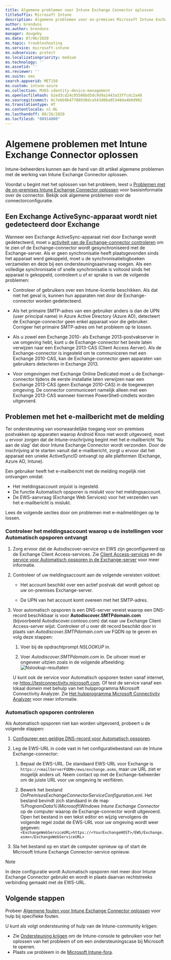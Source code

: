 ```yaml
---
title: Algemene problemen voor Intune Exchange Connector oplossen
titleSuffix: Microsoft Intune
description: Algemene problemen voor on-premises Microsoft Intune Exchange Connector oplossen.
author: brenduns
ms.author: brenduns
manager: dougeby
ms.date: 07/06/2020
ms.topic: troubleshooting
ms.service: microsoft-intune
ms.subservice: protect
ms.localizationpriority: medium
ms.technology: ''
ms.assetid: ''
ms.reviewer: ''
ms.suite: ems
search.appverid: MET150
ms.custom: intune-azure
ms.collection: M365-identity-device-management
ms.openlocfilehash: b1ed3cd24c05586bd5dc9d9a2443a33ffcdc2a48
ms.sourcegitcommit: 0c7e6b9b47788930dca543d86a95348da4b0d902
ms.translationtype: HT
ms.contentlocale: nl-NL
ms.lasthandoff: 08/26/2020
ms.locfileid: "88914800"
---
```

# <a name="resolve-common-problems-with-the-intune-exchange-connector"></a>Algemene problemen met Intune Exchange Connector oplossen
 
Intune-beheerders kunnen aan de hand van dit artikel algemene problemen met de werking van Intune Exchange Connector oplossen.

Voordat u begint met het oplossen van het probleem, leest u [Problemen met de on-premises Intune Exchange Connector oplossen](troubleshoot-exchange-connector.md) voor basisinformatie over de connector. Bekijk ook algemene problemen voor de connectorconfiguratie.

## <a name="an-exchange-activesync-device-isnt-discovered-from-exchange"></a>Een Exchange ActiveSync-apparaat wordt niet gedetecteerd door Exchange

Wanneer een Exchange ActiveSync-apparaat niet door Exchange wordt gedetecteerd, moet u [activiteit van de Exchange-connector controleren](exchange-connector-install.md#on-premises-intune-exchange-connector-high-availability-support) om te zien of de Exchange-connector wordt gesynchroniseerd met de Exchange-server. Als er geen synchronisatie heeft plaatsgevonden sinds het apparaat werd gekoppeld, moet u de synchronisatielogboeken verzamelen en deze bij een ondersteuningsaanvraag voegen. Als een volledige synchronisatie of snelle synchronisatie is voltooid sinds het apparaat is gekoppeld, controleert u of er sprake is van de volgende problemen:

- Controleer of gebruikers over een Intune-licentie beschikken. Als dat niet het geval is, kunnen hun apparaten niet door de Exchange-connector worden gedetecteerd.

- Als het primaire SMTP-adres van een gebruiker anders is dan de UPN (user principal name) in Azure Active Directory (Azure AD), detecteert de Exchange-connector geen enkel apparaat voor die gebruiker. Corrigeer het primaire SMTP-adres om het probleem op te lossen.

- Als u zowel een Exchange 2010- als Exchange 2013-postvakserver in uw omgeving hebt, kunt u de Exchange-connector het beste laten verwijzen naar een Exchange 2013-CAS (Client Access Aerver). Als de Exchange-connector is ingesteld om te communiceren met een Exchange 2010-CAS, kan de Exchange-connector geen apparaten van gebruikers detecteren in Exchange 2013.

- Voor omgevingen met Exchange Online Dedicated moet u de Exchange-connector tijdens de eerste installatie laten verwijzen naar een Exchange 2013-CAS (geen Exchange 2010-CAS) in de toegewezen omgeving. De connector communiceert namelijk alleen met een Exchange 2013-CAS wanneer hiermee PowerShell-cmdlets worden uitgevoerd.

## <a name="problems-with-the-notification-email-message"></a>Problemen met het e-mailbericht met de melding

Ter ondersteuning van voorwaardelijke toegang voor on-premises postvakken op apparaten waarop Android Knox niet wordt uitgevoerd, moet u ervoor zorgen dat de Intune-inschrijving begint met het e-mailbericht 'Nu aan de slag' dat door Intune Exchange Connector wordt verzonden. Door de inschrijving al te starten vanuit dat e-mailbericht, zorgt u ervoor dat het apparaat een unieke ActiveSyncID ontvangt op alle platformen (Exchange, Azure AD, Intune).

Een gebruiker heeft het e-mailbericht met de melding mogelijk niet ontvangen omdat:

- Het meldingsaccount onjuist is ingesteld.
- De functie Automatisch opsporen is mislukt voor het meldingsaccount.
- De EWS-aanvraag (Exchange Web Services) voor het verzenden van het e-mailbericht is mislukt.

Lees de volgende secties door om problemen met e-mailmeldingen op te lossen.

### <a name="check-the-notification-account-that-retrieves-autodiscover-settings"></a>Controleer het meldingsaccount waarop u de instellingen voor Automatisch opsporen ontvangt

1. Zorg ervoor dat de Autodiscover-service en EWS zijn geconfigureerd op de Exchange Client Access-services. Zie [Client Access-services](/Exchange/architecture/client-access/client-access) en de [service voor Automatisch opsporen in de Exchange-server](/Exchange/architecture/client-access/autodiscover?view=exchserver-2019) voor meer informatie.

2. Controleer of uw meldingsaccount aan de volgende vereisten voldoet:

   - Het account beschikt over een actief postvak dat wordt gehost op uw on-premises Exchange-server.

   - De UPN van het account komt overeen met het SMTP-adres.

3. Voor automatisch opsporen is een DNS-server vereist waarop een DNS-record beschikbaar is voor **Autodiscover.SMTPdomain.com** (bijvoorbeeld Autodiscover.contoso.com) dat naar uw Exchange Client Access-server wijst. Controleer of u over dit record beschikt door in plaats van *Autodiscover.SMTPdomain.com* uw FQDN op te geven en volg deze stappen:

   1. Voer bij de opdrachtprompt *NSLOOKUP* in.

   2. Voer *Autodiscover.SMTPdomain.com* in. De uitvoer moet er ongeveer uitzien zoals in de volgende afbeelding: ![Nslookup-resultaten](./media/troubleshoot-exchange-connector-common-problems/nslookup-results.png
      )

   U kunt ook de service voor Automatisch opsporen testen vanaf internet, op https://testconnectivity.microsoft.com. Of test de service vanaf een lokaal domein met behulp van het hulpprogramma Microsoft Connectivity Analyzer. Zie [Het hulpprogramma Microsoft Connectivity Analyzer](/previous-versions/office/exchange-remote-connectivity/jj851141(v=exchg.80)) voor meer informatie.


### <a name="check-autodiscover"></a>Automatisch opsporen controleren

Als Automatisch opsporen niet kan worden uitgevoerd, probeert u de volgende stappen:

1. [Configureer een geldige DNS-record voor Automatisch opsporen](/previous-versions/exchange-server/exchange-150/mt473798(v=exchg.150)).

2. Leg de EWS-URL in code vast in het configuratiebestand van de Intune Exchange-connector:

   1. Bepaal de EWS-URL. De standaard EWS-URL voor Exchange is `https://<mailServerFQDN>/ews/exchange.asmx`, maar uw URL ziet er mogelijk anders uit. Neem contact op met de Exchange-beheerder om de juiste URL voor uw omgeving te verifiëren.

   2. Bewerk het bestand *OnPremisesExchangeConnectorServiceConfiguration.xml*. Het bestand bevindt zich standaard in de map *%ProgramData%\Microsoft\Windows Intune Exchange Connector* op de computer waarop de Exchange-connector wordt uitgevoerd. Open het bestand in een tekst editor en wijzig vervolgens de volgende regel zodat de EWS-URL voor uw omgeving wordt weer gegeven: `<ExchangeWebServiceURL>https://<YourExchangeHOST>/EWS/Exchange.asmx</ExchangeWebServiceURL>`

3. Sla het bestand op en start de computer opnieuw op of start de Microsoft Intune Exchange Connector-service opnieuw.

>[!NOTE]
> In deze configuratie wordt Automatisch opsporen niet meer door Intune Exchange Connector gebruikt en wordt in plaats daarvan rechtstreeks verbinding gemaakt met de EWS-URL.

## <a name="next-steps"></a>Volgende stappen

Probeer [Algemene fouten voor Intune Exchange Connector oplossen](troubleshoot-exchange-connector-common-errors.md) voor hulp bij specifieke fouten.

U kunt als volgt ondersteuning of hulp van de Intune-community krijgen:

- Zie [Ondersteuning krijgen](../fundamentals/get-support.md) om de Intune-console te gebruiken voor het oplossen van het probleem of om een ondersteuningscase bij Microsoft te openen.
- Plaats uw probleem in de [Microsoft Intune-fora](https://social.technet.microsoft.com/Forums/home?forum=microsoftintuneprod).